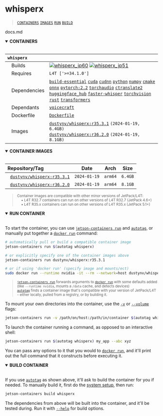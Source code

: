 # whisperx

> [`CONTAINERS`](#user-content-containers) [`IMAGES`](#user-content-images) [`RUN`](#user-content-run) [`BUILD`](#user-content-build)

docs.md
<details open>
<summary><b><a id="containers">CONTAINERS</a></b></summary>
<br>

| **`whisperx`** | |
| :-- | :-- |
| &nbsp;&nbsp;&nbsp;Builds | [![`whisperx_jp60`](https://img.shields.io/github/actions/workflow/status/dusty-nv/jetson-containers/whisperx_jp60.yml?label=whisperx:jp60)](https://github.com/dusty-nv/jetson-containers/actions/workflows/whisperx_jp60.yml) [![`whisperx_jp51`](https://img.shields.io/github/actions/workflow/status/dusty-nv/jetson-containers/whisperx_jp51.yml?label=whisperx:jp51)](https://github.com/dusty-nv/jetson-containers/actions/workflows/whisperx_jp51.yml) |
| &nbsp;&nbsp;&nbsp;Requires | `L4T ['>=34.1.0']` |
| &nbsp;&nbsp;&nbsp;Dependencies | [`build-essential`](/packages/build/build-essential) [`cuda`](/packages/cuda/cuda) [`cudnn`](/packages/cuda/cudnn) [`python`](/packages/build/python) [`numpy`](/packages/numpy) [`cmake`](/packages/build/cmake/cmake_pip) [`onnx`](/packages/onnx) [`pytorch:2.2`](/packages/pytorch) [`torchaudio`](/packages/pytorch/torchaudio) [`ctranslate2`](/packages/ctranslate2) [`huggingface_hub`](/packages/llm/huggingface_hub) [`faster-whisper`](/packages/audio/faster-whisper) [`torchvision`](/packages/pytorch/torchvision) [`rust`](/packages/build/rust) [`transformers`](/packages/llm/transformers) |
| &nbsp;&nbsp;&nbsp;Dependants | [`voicecraft`](/packages/audio/voicecraft) |
| &nbsp;&nbsp;&nbsp;Dockerfile | [`Dockerfile`](Dockerfile) |
| &nbsp;&nbsp;&nbsp;Images | [`dustynv/whisperx:r35.3.1`](https://hub.docker.com/r/dustynv/whisperx/tags) `(2024-01-19, 6.4GB)`<br>[`dustynv/whisperx:r36.2.0`](https://hub.docker.com/r/dustynv/whisperx/tags) `(2024-01-19, 8.1GB)` |

</details>

<details open>
<summary><b><a id="images">CONTAINER IMAGES</a></b></summary>
<br>

| Repository/Tag | Date | Arch | Size |
| :-- | :--: | :--: | :--: |
| &nbsp;&nbsp;[`dustynv/whisperx:r35.3.1`](https://hub.docker.com/r/dustynv/whisperx/tags) | `2024-01-19` | `arm64` | `6.4GB` |
| &nbsp;&nbsp;[`dustynv/whisperx:r36.2.0`](https://hub.docker.com/r/dustynv/whisperx/tags) | `2024-01-19` | `arm64` | `8.1GB` |

> <sub>Container images are compatible with other minor versions of JetPack/L4T:</sub><br>
> <sub>&nbsp;&nbsp;&nbsp;&nbsp;• L4T R32.7 containers can run on other versions of L4T R32.7 (JetPack 4.6+)</sub><br>
> <sub>&nbsp;&nbsp;&nbsp;&nbsp;• L4T R35.x containers can run on other versions of L4T R35.x (JetPack 5.1+)</sub><br>
</details>

<details open>
<summary><b><a id="run">RUN CONTAINER</a></b></summary>
<br>

To start the container, you can use [`jetson-containers run`](/docs/run.md) and [`autotag`](/docs/run.md#autotag), or manually put together a [`docker run`](https://docs.docker.com/engine/reference/commandline/run/) command:
```bash
# automatically pull or build a compatible container image
jetson-containers run $(autotag whisperx)

# or explicitly specify one of the container images above
jetson-containers run dustynv/whisperx:r35.3.1

# or if using 'docker run' (specify image and mounts/ect)
sudo docker run --runtime nvidia -it --rm --network=host dustynv/whisperx:r35.3.1
```
> <sup>[`jetson-containers run`](/docs/run.md) forwards arguments to [`docker run`](https://docs.docker.com/engine/reference/commandline/run/) with some defaults added (like `--runtime nvidia`, mounts a `/data` cache, and detects devices)</sup><br>
> <sup>[`autotag`](/docs/run.md#autotag) finds a container image that's compatible with your version of JetPack/L4T - either locally, pulled from a registry, or by building it.</sup>

To mount your own directories into the container, use the [`-v`](https://docs.docker.com/engine/reference/commandline/run/#volume) or [`--volume`](https://docs.docker.com/engine/reference/commandline/run/#volume) flags:
```bash
jetson-containers run -v /path/on/host:/path/in/container $(autotag whisperx)
```
To launch the container running a command, as opposed to an interactive shell:
```bash
jetson-containers run $(autotag whisperx) my_app --abc xyz
```
You can pass any options to it that you would to [`docker run`](https://docs.docker.com/engine/reference/commandline/run/), and it'll print out the full command that it constructs before executing it.
</details>
<details open>
<summary><b><a id="build">BUILD CONTAINER</b></summary>
<br>

If you use [`autotag`](/docs/run.md#autotag) as shown above, it'll ask to build the container for you if needed.  To manually build it, first do the [system setup](/docs/setup.md), then run:
```bash
jetson-containers build whisperx
```
The dependencies from above will be built into the container, and it'll be tested during.  Run it with [`--help`](/jetson_containers/build.py) for build options.
</details>
